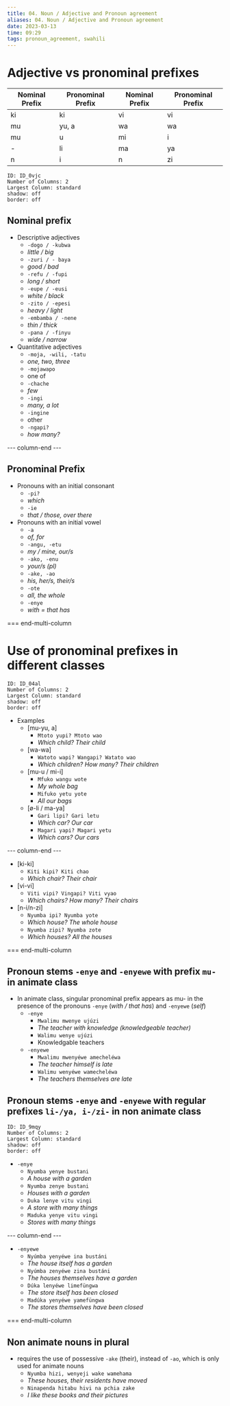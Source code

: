 ```yaml
---
title: 04. Noun / Adjective and Pronoun agreement
aliases: 04. Noun / Adjective and Pronoun agreement
date: 2023-03-13
time: 09:29
tags: pronoun_agreement, swahili
---
```


# Adjective vs pronominal prefixes
| Nominal Prefix | Pronominal Prefix | Nominal Prefix | Pronominal Prefix |
| -------------- | ----------------- | -------------- | ----------------- |
| ki             | ki                | vi             | vi                |
| mu             | yu, a             | wa             | wa                |
| mu             | u                 | mi             | i                 |
| -              | li                | ma             | ya                |
| n              | i                 | n              | zi                |


```start-multi-column
ID: ID_0vjc
Number of Columns: 2
Largest Column: standard
shadow: off
border: off
```

## Nominal prefix

-   Descriptive adjectives
    -   `-dogo / -kubwa`
    -   _little / big_
    -   `-zuri / - baya`
    -   _good / bad_
    -   `-refu / -fupi`
    -   _long / short_
    -   `-eupe / -eusi`
    -   _white / black_
    -   `-zito / -epesi`
    -   _heavy / light_
    -   `-embamba / -nene`
    -   _thin / thick_
    -   `-pana / -finyu`
    -   _wide / narrow_
-   Quantitative adjectives
    -   `-moja, -wili, -tatu`
    -   _one, two, three_
    -   `-mojawapo`
    -   one of
    -   `-chache`
    -   _few_
    -   `-ingi`
    -   _many, a lot_
    -   `-ingine`
    -   other
    -   `-ngapi?`
    -   _how many?_

--- column-end ---

## Pronominal Prefix

-   Pronouns with an initial consonant
    -   `-pi?`
    -   _which_
    -   `-ie`
    -   _that / those, over there_
-   Pronouns with an initial vowel
    -   `-a`
    -   _of, for_
    -   `-angu, -etu`
    -   _my / mine, our/s_
    -   `-ako, -enu`
    -   _your/s (pl)_
    -   `-ake, -ao`
    -   _his, her/s, their/s_
    -   `-ote`
    -   _all, the whole_
    -   `-enye`
    -   _with = that has_

=== end-multi-column

# Use of pronominal prefixes in different classes


```start-multi-column
ID: ID_04al
Number of Columns: 2
Largest Column: standard
shadow: off
border: off
```

-   Examples
    -   [mu-yu, a]
        -   `Mtoto yupi? Mtoto wao`
        -   _Which child? Their child_
    -   [wa-wa]
        -   `Watoto wapi? Wangapi? Watato wao`
        -   _Which children? How many? Their children_
    -   [mu-u / mi-i]
        -   `Mfuko wangu wote`
        -   _My whole bag_
        -   `Mifuko yetu yote`
        -   _All our bags_
    -   [ø-li / ma-ya]
        -   `Gari lipi? Gari letu`
        -   _Which car? Our car_
        -   `Magari yapi? Magari yetu`
        -   _Which cars? Our cars_

--- column-end ---

-   [ki-ki]
    -   `Kiti kipi? Kiti chao`
    -   _Which chair? Their chair_
-   [vi-vi]
    -   `Viti vipi? Vingapi? Viti vyao`
    -   _Which chairs? How many? Their chairs_
-   [n-i/n-zi]
    -   `Nyumba ipi? Nyumba yote`
    -   _Which house? The whole house_
    -   `Nyumba zipi? Nyumba zote`
    -   _Which houses? All the houses_

=== end-multi-column

## Pronoun stems `-enye` and `-enyewe` with prefix `mu-` in animate class

-   In animate class, singular pronominal prefix appears as mu- in the presence of the pronouns `-enye` (_with / that has_) and `-enyewe` (_self_)
    -   `-enye`
        -   `Mwalimu mwenye ujúzi`
        -   _The teacher with knowledge (knowledgeable teacher)_
        -   `Walimu wenye ujúzi`
        -   Knowledgable teachers
    -   `-enyewe`
        -   `Mwalimu mwenyéwe amecheléwa`
        -   _The teacher himself is late_
        -   `Walimu wenyéwe wamecheléwa`
        -   _The teachers themselves are late_

## Pronoun stems `-enye` and `-enyewe` with regular prefixes `li-/ya, i-/zi-` in non animate class


```start-multi-column
ID: ID_9mqy
Number of Columns: 2
Largest Column: standard
shadow: off
border: off
```

-   `-enye`
    -   `Nyumba yenye bustani`
    -   _A house with a garden_
    -   `Nyumba zenye bustani`
    -   _Houses with a garden_
    -   `Duka lenye vitu vingi`
    -   _A store with many things_
    -   `Maduka yenye vitu vingi`
    -   _Stores with many things_

--- column-end --- 

-   `-enyewe`
    -   `Nyúmba yenyéwe ina bustáni`
    -   _The house itself has a garden_
    -   `Nyúmba zenyéwe zina bustáni`
    -   _The houses themselves have a garden_
    -   `Dúka lenyéwe limefüngwa`
    -   _The store itself has been closed_
    -   `Madúka yenyéwe yamefüngwa`
    -   _The stores themselves have been closed_

=== end-multi-column

## Non animate nouns in plural

-   requires the use of possessive `-ake` (their), instead of `-ao`, which is only used for animate nouns
    -   `Nyumba hizi, wenyeji wake wamehama`
    -   _These houses, their residents have moved_
    -   `Ninapenda hitabu hivi na pchia zake`
    -   _I like these books and their pictures_
